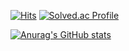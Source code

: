 
[![Hits](https://hits.seeyoufarm.com/api/count/incr/badge.svg?url=https%3A%2F%2Fgithub.com%2FiHoHyeon&count_bg=%2379C83D&title_bg=%23555555&icon=&icon_color=%23E7E7E7&title=hits&edge_flat=false)](https://hits.seeyoufarm.com)
[![Solved.ac Profile](http://mazassumnida.wtf/api/mini/generate_badge?boj=hyunee169)](https://solved.ac/hyunee169)

[![Anurag's GitHub stats](https://github-readme-stats.vercel.app/api?username=iHoHyeon&hide=stars&show_icons=true&theme=swift)](https://github.com/anuraghazra/github-readme-stats)
